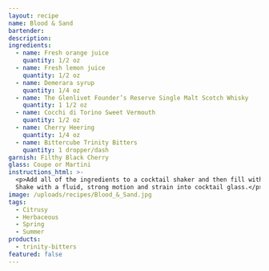 ```yaml
---
layout: recipe
name: Blood & Sand
bartender:
description:
ingredients:
  - name: Fresh orange juice
    quantity: 1/2 oz
  - name: Fresh lemon juice
    quantity: 1/2 oz
  - name: Demerara syrup
    quantity: 1/4 oz
  - name: The Glenlivet Founder’s Reserve Single Malt Scotch Whisky
    quantity: 1 1/2 oz
  - name: Cocchi di Torino Sweet Vermouth
    quantity: 1/2 oz
  - name: Cherry Heering
    quantity: 1/4 oz
  - name: Bittercube Trinity Bitters
    quantity: 1 dropper/dash
garnish: Filthy Black Cherry
glass: Coupe or Martini
instructions_html: >-
  <p>Add all of the ingredients to a cocktail shaker and then fill with ice.
  Shake with a fluid, strong motion and strain into cocktail glass.</p>
image: /uploads/recipes/Blood_&_Sand.jpg
tags:
  - Citrusy
  - Herbaceous
  - Spring
  - Summer
products:
  - trinity-bitters
featured: false
---
```



